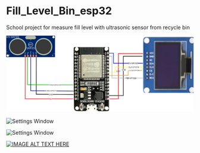 # Fill_Level_Bin_esp32
School project for measure fill level with ultrasonic sensor from recycle bin

![Settings Window](https://github.com/ioatzi/Fill_Level_Bin_esp32/blob/main/Images/arxitektoniki.jpg)

![Settings Window](https://github.com/ioatzi/Fill_Level_Bin_esp32/blob/main/Images/1653238146224.jpg)

![Settings Window](https://github.com/ioatzi/Fill_Level_Bin_esp32/blob/main/Images/1653238146237.jpg)

[![IMAGE ALT TEXT HERE](https://img.youtube.com/vi/_5fPWXj_wq4/0.jpg)](https://youtu.be/_5fPWXj_wq4)

